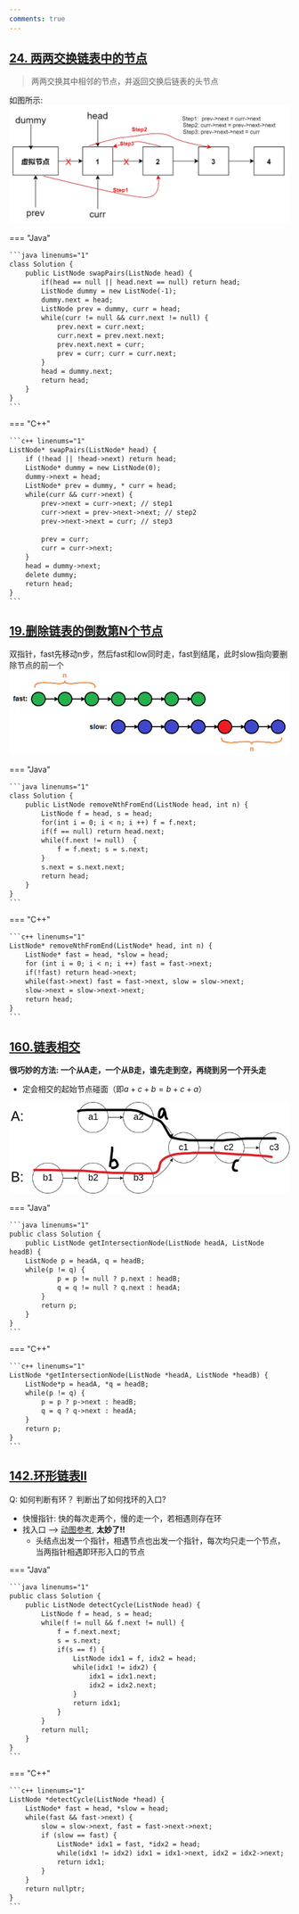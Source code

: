 ```yaml
---
comments: true
---
```


## [24. 两两交换链表中的节点](https://leetcode.cn/problems/swap-nodes-in-pairs/description/)

> 两两交换其中相邻的节点，并返回交换后链表的头节点

如图所示: 
![example](../assets/交换节点.jpg)

=== "Java"

    ```java linenums="1"
    class Solution {
        public ListNode swapPairs(ListNode head) {
            if(head == null || head.next == null) return head;
            ListNode dummy = new ListNode(-1);
            dummy.next = head;
            ListNode prev = dummy, curr = head;
            while(curr != null && curr.next != null) {
                prev.next = curr.next;
                curr.next = prev.next.next;
                prev.next.next = curr;
                prev = curr; curr = curr.next;
            }
            head = dummy.next;
            return head;
        }
    }
    ```

=== "C++"

    ```c++ linenums="1"
    ListNode* swapPairs(ListNode* head) {
        if (!head || !head->next) return head;
        ListNode* dummy = new ListNode(0);
        dummy->next = head;
        ListNode* prev = dummy, * curr = head;
        while(curr && curr->next) {
            prev->next = curr->next; // step1
            curr->next = prev->next->next; // step2
            prev->next->next = curr; // step3

            prev = curr;
            curr = curr->next;
        }
        head = dummy->next;
        delete dummy;
        return head;
    }
    ```

## [19.删除链表的倒数第N个节点](https://leetcode.cn/problems/remove-nth-node-from-end-of-list/)

双指针，fast先移动n步，然后fast和low同时走，fast到结尾，此时slow指向要删除节点的前一个
![Example](../assets/倒数第n.png)

=== "Java"

    ```java linenums="1"
    class Solution {
        public ListNode removeNthFromEnd(ListNode head, int n) {
            ListNode f = head, s = head;
            for(int i = 0; i < n; i ++) f = f.next;
            if(f == null) return head.next;
            while(f.next != null)  {
                f = f.next; s = s.next;
            }
            s.next = s.next.next;
            return head;
        }
    }
    ```

=== "C++"

    ```c++ linenums="1"
    ListNode* removeNthFromEnd(ListNode* head, int n) {
        ListNode* fast = head, *slow = head;
        for (int i = 0; i < n; i ++) fast = fast->next;
        if(!fast) return head->next;
        while(fast->next) fast = fast->next, slow = slow->next;
        slow->next = slow->next->next;
        return head; 
    }
    ```

## [160.链表相交](https://leetcode.cn/problems/intersection-of-two-linked-lists/description/)

**很巧妙的方法: 一个从A走，一个从B走，谁先走到空，再绕到另一个开头走**

- 定会相交的起始节点碰面（即$a + c + b = b + c + a$）

![example](../assets/链表相交.jpg)


=== "Java"

    ```java linenums="1"
    public class Solution {
        public ListNode getIntersectionNode(ListNode headA, ListNode headB) {
        ListNode p = headA, q = headB;
        while(p != q) {
                p = p != null ? p.next : headB;
                q = q != null ? q.next : headA;
            }
            return p;
        }
    }
    ```

=== "C++"

    ```c++ linenums="1"
    ListNode *getIntersectionNode(ListNode *headA, ListNode *headB) {
        ListNode*p = headA, *q = headB;
        while(p != q) {
            p = p ? p->next : headB; 
            q = q ? q->next : headA;
        }
        return p;
    }
    ```

## [142.环形链表II](https://leetcode.cn/problems/linked-list-cycle-ii/)

Q: 如何判断有环？ 判断出了如何找环的入口?

- 快慢指针: 快的每次走两个，慢的走一个，若相遇则存在环
- 找入口 --> [动图参考](https://code-thinking.cdn.bcebos.com/gifs/142.%E7%8E%AF%E5%BD%A2%E9%93%BE%E8%A1%A8II%EF%BC%88%E6%B1%82%E5%85%A5%E5%8F%A3%EF%BC%89.gif), **太妙了!!**
    * 头结点出发一个指针，相遇节点也出发一个指针，每次均只走一个节点，当两指针相遇即环形入口的节点 

=== "Java"

    ```java linenums="1"
    public class Solution {
        public ListNode detectCycle(ListNode head) {
            ListNode f = head, s = head;
            while(f != null && f.next != null) {
                f = f.next.next;
                s = s.next;
                if(s == f) {
                    ListNode idx1 = f, idx2 = head;
                    while(idx1 != idx2) {
                        idx1 = idx1.next;
                        idx2 = idx2.next;
                    }
                    return idx1;
                }
            }
            return null;
        }
    }
    ```

=== "C++"

    ```c++ linenums="1"
    ListNode *detectCycle(ListNode *head) {
        ListNode* fast = head, *slow = head;
        while(fast && fast->next) {
            slow = slow->next, fast = fast->next->next;
            if (slow == fast) {
                ListNode* idx1 = fast, *idx2 = head;
                while(idx1 != idx2) idx1 = idx1->next, idx2 = idx2->next;
                return idx1;
            }
        }
        return nullptr;
    }
    ```
